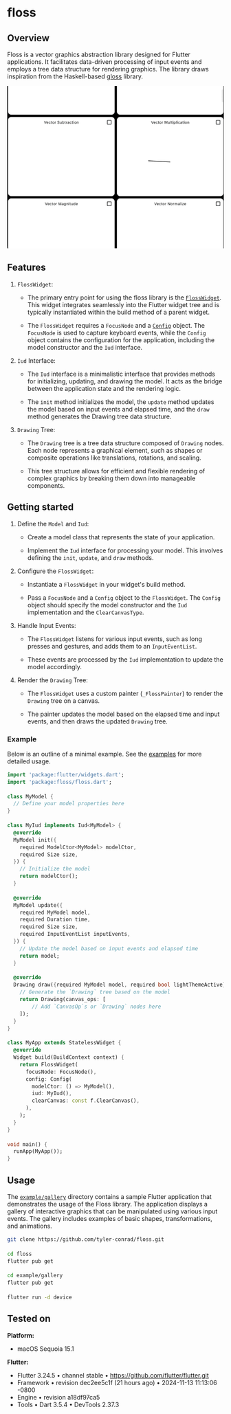 # floss

## Overview

Floss is a vector graphics abstraction library designed for Flutter
applications. It facilitates data-driven processing of input events and employs
a tree data structure for rendering graphics. The library draws inspiration from
the Haskell-based [gloss](https://github.com/benl23x5/gloss) library.

![gallery](example.gif)

## Features

1. `FlossWidget`:

    - The primary entry point for using the floss library is the
      [`FlossWidget`](lib/src/floss_widget.dart). This widget integrates
      seamlessly into the Flutter widget tree and is typically instantiated
      within the build method of a parent widget.

    - The `FlossWidget` requires a `FocusNode` and a
      [`Config`](lib/src/config.dart) object. The `FocusNode` is used to capture
      keyboard events, while the `Config` object contains the configuration for
      the application, including the model constructor and the `Iud` interface.

2. `Iud` Interface:

    - The `Iud` interface is a minimalistic interface that provides methods for
      initializing, updating, and drawing the model. It acts as the bridge
      between the application state and the rendering logic.

    - The `init` method initializes the model, the `update` method updates the
      model based on input events and elapsed time, and the `draw` method
      generates the Drawing tree data structure.

3. `Drawing` Tree:

    - The `Drawing` tree is a tree data structure composed of `Drawing` nodes.
      Each node represents a graphical element, such as shapes or composite
      operations like translations, rotations, and scaling.

    - This tree structure allows for efficient and flexible rendering of complex
      graphics by breaking them down into manageable components.

## Getting started

1. Define the `Model` and `Iud`:

    - Create a model class that represents the state of your application.

    - Implement the `Iud` interface for processing your model. This involves
      defining the `init`, `update`, and `draw` methods.

2. Configure the `FlossWidget`:

    - Instantiate a `FlossWidget` in your widget's build method.

    - Pass a `FocusNode` and a `Config` object to the `FlossWidget`. The
      `Config` object should specify the model constructor and the `Iud`
      implementation and the `ClearCanvasType`.

3. Handle Input Events:

    - The `FlossWidget` listens for various input events, such as long presses
      and gestures, and adds them to an `InputEventList`.

    - These events are processed by the `Iud` implementation to update the model
      accordingly.

4. Render the `Drawing` Tree:

    - The `FlossWidget` uses a custom painter (`_FlossPainter`) to render the
      `Drawing` tree on a canvas.

    - The painter updates the model based on the elapsed time and input events,
      and then draws the updated `Drawing` tree.

### Example

Below is an outline of a minimal example.  See the
[examples](example/gallery/lib/src) for more detailed usage.

```dart
import 'package:flutter/widgets.dart';
import 'package:floss/floss.dart';

class MyModel {
  // Define your model properties here
}

class MyIud implements Iud<MyModel> {
  @override
  MyModel init({
    required ModelCtor<MyModel> modelCtor,
    required Size size,
  }) {
    // Initialize the model
    return modelCtor();
  }

  @override
  MyModel update({
    required MyModel model,
    required Duration time,
    required Size size,
    required InputEventList inputEvents,
  }) {
    // Update the model based on input events and elapsed time
    return model;
  }

  @override
  Drawing draw({required MyModel model, required bool lightThemeActive}) {
    // Generate the `Drawing` tree based on the model
    return Drawing(canvas_ops: [
        // Add `CanvasOp`s or `Drawing` nodes here
    ]);
  }
}

class MyApp extends StatelessWidget {
  @override
  Widget build(BuildContext context) {
    return FlossWidget(
      focusNode: FocusNode(),
      config: Config(
        modelCtor: () => MyModel(),
        iud: MyIud(),
        clearCanvas: const f.ClearCanvas(),
      ),
    );
  }
}

void main() {
  runApp(MyApp());
}

```

## Usage

The [`example/gallery`](example/gallery/lib/src) directory contains a sample
Flutter application that demonstrates the usage of the Floss library. The
application displays a gallery of interactive graphics that can be manipulated
using various input events. The gallery includes examples of basic shapes,
transformations, and animations.

```sh
git clone https://github.com/tyler-conrad/floss.git

cd floss
flutter pub get

cd example/gallery
flutter pub get

flutter run -d device
```

## Tested on

**Platform:**

- macOS Sequoia 15.1

**Flutter:**

- Flutter 3.24.5 • channel stable • https://github.com/flutter/flutter.git
- Framework • revision dec2ee5c1f (21 hours ago) • 2024-11-13 11:13:06 -0800
- Engine • revision a18df97ca5
- Tools • Dart 3.5.4 • DevTools 2.37.3
